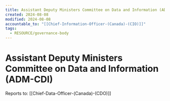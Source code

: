 ```yaml
---
title: Assistant Deputy Ministers Committee on Data and Information (ADM-CDI)
created: 2024-08-08
modified: 2024-08-08
accountable_to: "[[Chief-Information-Officer-(Canada)-(CIO)]]"
tags:
  - RESOURCE/governance-body
---
```

# Assistant Deputy Ministers Committee on Data and Information (ADM-CDI)
Reports to: [[Chief-Data-Officer-(Canada)-(CDO)]]
